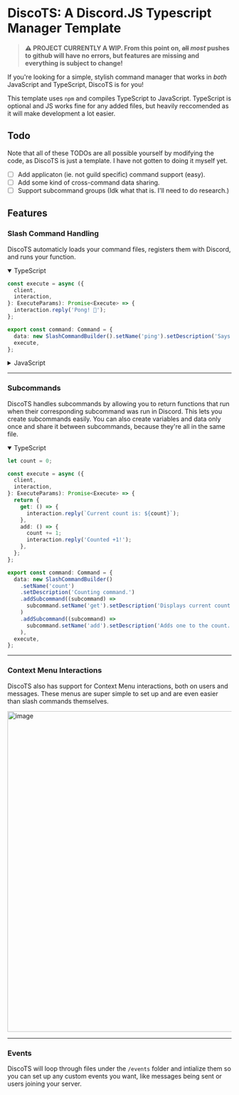 # DiscoTS: A Discord.JS Typescript Manager Template

> **⚠️ PROJECT CURRENTLY A WIP. From this point on, ~~all~~ *most* pushes to github will have no errors, but features are missing and everything is subject to change!**

If you're looking for a simple, stylish command manager that works in *both* JavaScript and TypeScript, DiscoTS is for you!

This template uses `npm` and compiles TypeScript to JavaScript. TypeScript is optional and JS works fine for any added files, but heavily reccomended as it will make development a lot easier.

## Todo

Note that all of these TODOs are all possible yourself by modifying the code, as DiscoTS is just a template. I have not gotten to doing it myself yet.

- [ ] Add applicaton (ie. not guild specific) command support (easy).
- [ ] Add some kind of cross-command data sharing.
- [ ] Support subcommand groups (Idk what that is. I'll need to do research.)

## Features

### Slash Command Handling

DiscoTS automaticly loads your command files, registers them with Discord, and runs your function.

<details open>
  <summary>TypeScript</summary>

```ts
const execute = async ({
  client,
  interaction,
}: ExecuteParams): Promise<Execute> => {
  interaction.reply('Pong! 🏓');
};

export const command: Command = {
  data: new SlashCommandBuilder().setName('ping').setDescription('Says pong'),
  execute,
};
```

</details>

<details>
  <summary>JavaScript</summary>

```js
const execute = async ({ client, interaction }) => {
  interaction.reply('Pong! 🏓');
};

export const command = {
  data: new SlashCommandBuilder().setName('ping').setDescription('Says pong'),
  execute,
};

```

</details>
<hr/>

### Subcommands

DiscoTS handles subcommands by allowing you to return functions that run when their corresponding subcommand was run in Discord. This lets you create subcommands easily. You can also create variables and data only once and share it between subcommands, because they're all in the same file.

<details open>
  <summary>TypeScript</summary>

```ts
let count = 0;

const execute = async ({
  client,
  interaction,
}: ExecuteParams): Promise<Execute> => {
  return {
    get: () => {
      interaction.reply(`Current count is: ${count}`);
    },
    add: () => {
      count += 1;
      interaction.reply('Counted +1!');
    },
  };
};

export const command: Command = {
  data: new SlashCommandBuilder()
    .setName('count')
    .setDescription('Counting command.')
    .addSubcommand((subcommand) =>
      subcommand.setName('get').setDescription('Displays current count.')
    )
    .addSubcommand((subcommand) =>
      subcommand.setName('add').setDescription('Adds one to the count.')
    ),
  execute,
};
```

</details>

---
### Context Menu Interactions
  
  DiscoTS also has support for Context Menu interactions, both on users and messages. These menus are super simple to set up and are even easier than slash commands themselves.
 
 <img width="720" alt="image" src="https://user-images.githubusercontent.com/29359616/209451809-55c1c76f-6345-447a-86a6-bbbae292e957.png">
  
  
  ---
 ### Events
  
  DiscoTS will loop through files under the `/events` folder and intialize them so you can set up any custom events you want, like messages being sent or users joining your server.

